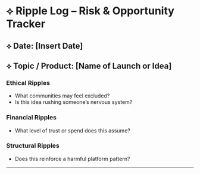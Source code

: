 # ⟡ Ripple Log – Risk & Opportunity Tracker

## ⟡ Date: [Insert Date]
## ⟡ Topic / Product: [Name of Launch or Idea]

### Ethical Ripples
- What communities may feel excluded?
- Is this idea rushing someone’s nervous system?

### Financial Ripples
- What level of trust or spend does this assume?

### Structural Ripples
- Does this reinforce a harmful platform pattern?

---
